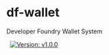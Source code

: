   # df-wallet

Developer Foundry Wallet System

&nbsp;
[![Version: v1.0.0](https://img.shields.io/badge/api-v1.0.0-blue?style=flat&logo=money)](CHANGELOG.md)